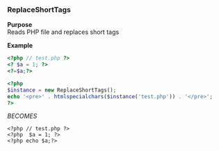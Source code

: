 ### ReplaceShortTags

**Purpose**<br />
Reads PHP file and replaces short tags

**Example**
```php
<?php // test.php ?>
<? $a = 1; ?>
<?=$a;?>
```

```php
<?php
$instance = new ReplaceShortTags();
echo '<pre>' . htmlspecialchars($instance('test.php')) . '</pre>';
?>
```
_BECOMES_
```
<?php // test.php ?>
<?php  $a = 1; ?>
<?php echo $a;?>
```
